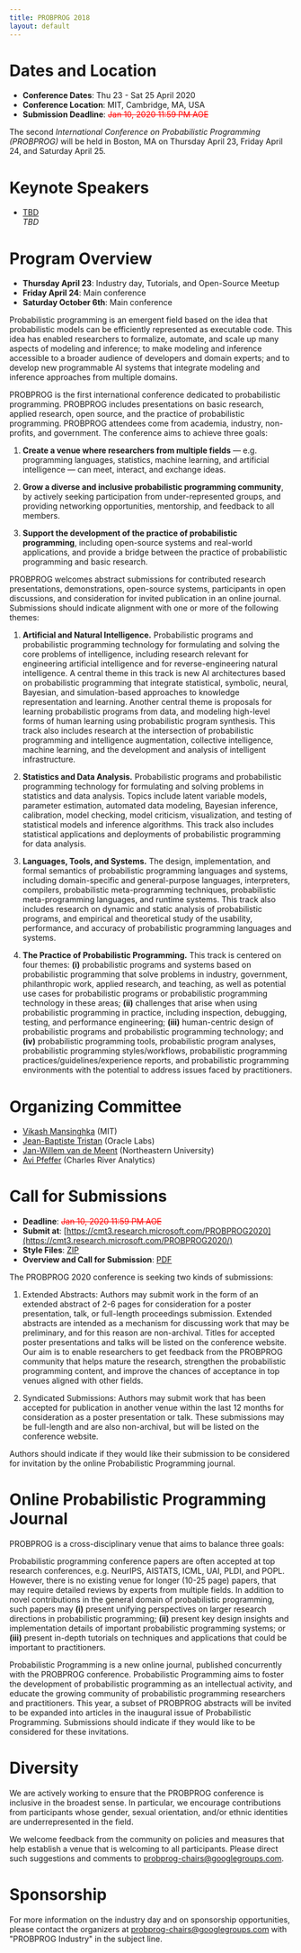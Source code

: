 ```yaml
---
title: PROBPROG 2018
layout: default
---
```


# Dates and Location

- **Conference Dates**: Thu 23 - Sat 25 April 2020
- **Conference Location**: MIT, Cambridge, MA, USA
- **Submission Deadline**: <span style="color:red"><strike>Jan 10, 2020 11:59 PM AOE</strike></span> 

The second *International Conference on Probabilistic Programming (PROBPROG)* will be held in Boston, MA on Thursday April 23, Friday April 24, and Saturday April 25.

# Keynote Speakers 

- [TBD](TBD)   
  *TBD*

# Program Overview

- **Thursday April 23**: Industry day, Tutorials, and Open-Source Meetup
- **Friday April 24**: Main conference
- **Saturday October 6th**: Main conference

Probabilistic programming is an emergent field based on the idea that
probabilistic models can be efficiently represented as executable
code. This idea has enabled researchers to formalize, automate, and
scale up many aspects of modeling and inference; to make modeling and
inference accessible to a broader audience of developers and domain
experts; and to develop new programmable AI systems that integrate
modeling and inference approaches from multiple domains.

PROBPROG is the first international conference dedicated to
probabilistic programming. PROBPROG includes presentations on basic
research, applied research, open source, and the practice of
probabilistic programming. PROBPROG attendees come from academia,
industry, non-profits, and government. The conference aims to achieve
three goals:

1. **Create a venue where researchers from multiple fields** —
e.g. programming languages, statistics, machine learning, and
artificial intelligence — can meet, interact, and exchange ideas.

2. **Grow a diverse and inclusive probabilistic programming
community**, by actively seeking participation from under-represented
groups, and providing networking opportunities, mentorship, and
feedback to all members.

3. **Support the development of the practice of probabilistic
programming**, including open-source systems and real-world
applications, and provide a bridge between the practice of
probabilistic programming and basic research.

PROBPROG welcomes abstract submissions for contributed research
presentations, demonstrations, open-source systems, participants in
open discussions, and consideration for invited publication in an
online journal. Submissions should indicate alignment with one or more
of the following themes:

1. **Artificial and Natural Intelligence.** Probabilistic programs
and probabilistic programming technology for formulating and solving
the core problems of intelligence, including research relevant for
engineering artificial intelligence and for reverse-engineering
natural intelligence. A central theme in this track is new AI
architectures based on probabilistic programming that integrate
statistical, symbolic, neural, Bayesian, and simulation-based
approaches to knowledge representation and learning. Another central
theme is proposals for learning probabilistic programs from data, and
modeling high-level forms of human learning using probabilistic
program synthesis. This track also includes research at the
intersection of probabilistic programming and intelligence
augmentation, collective intelligence, machine learning, and the
development and analysis of intelligent infrastructure.

2. **Statistics and Data Analysis.** Probabilistic programs and
probabilistic programming technology for formulating and solving
problems in statistics and data analysis. Topics include latent
variable models, parameter estimation, automated data modeling,
Bayesian inference, calibration, model checking, model criticism,
visualization, and testing of statistical models and inference
algorithms. This track also includes statistical applications and
deployments of probabilistic programming for data analysis.

3. **Languages, Tools, and Systems.** The design, implementation, and
formal semantics of probabilistic programming languages and systems,
including domain-specific and general-purpose languages, interpreters,
compilers, probabilistic meta-programming techniques, probabilistic
meta-programming languages, and runtime systems. This track also
includes research on dynamic and static analysis of probabilistic
programs, and empirical and theoretical study of the usability,
performance, and accuracy of probabilistic programming languages and
systems.

4. **The Practice of Probabilistic Programming.** This track is
centered on four themes: **(i)** probabilistic programs and systems
based on probabilistic programming that solve problems in industry,
government, philanthropic work, applied research, and teaching, as
well as potential use cases for probabilistic programs or
probabilistic programming technology in these areas; **(ii)**
challenges that arise when using probabilistic programming in
practice, including inspection, debugging, testing, and performance
engineering; **(iii)** human-centric design of probabilistic programs
and probabilistic programming technology; and **(iv)** probabilistic
programming tools, probabilistic program analyses, probabilistic
programming styles/workflows, probabilistic programming
practices/guidelines/experience reports, and probabilistic programming
environments with the potential to address issues faced by
practitioners.

# Organizing Committee

- [Vikash Mansinghka](http://probcomp.csail.mit.edu/principal-investigator/) (MIT)
- [Jean-Baptiste Tristan](http://jtristan.github.io) (Oracle Labs)
- [Jan-Willem van de Meent](http://www.ccs.neu.edu/home/jwvdm/) (Northeastern University)
- [Avi Pfeffer](https://www.linkedin.com/in/avi-pfeffer-03188025/) (Charles River Analytics)

# Call for Submissions

- **Deadline**: <span style="color:red"><strike>Jan 10, 2020 11:59 PM AOE</strike></span> 
- **Submit at**: [https://cmt3.research.microsoft.com/PROBPROG2020](https://cmt3.research.microsoft.com/PROBPROG2020/)
- **Style Files**: [ZIP](https://probprog.cc/2020/probprog-2020-style.zip)
- **Overview and Call for Submission**: [PDF](https://probprog.cc/Prob_Prog_2020___Paper_Submission_Guidelines.pdf)

The PROBPROG 2020 conference is seeking two kinds of submissions:

1. Extended Abstracts: Authors may submit work in the form of an
extended abstract of 2-6 pages for consideration for a poster
presentation, talk, or full-length proceedings submission. Extended
abstracts are intended as a mechanism for discussing work that may be
preliminary, and for this reason are non-archival. Titles for accepted
poster presentations and talks will be listed on the conference
website. Our aim is to enable researchers to get feedback from the
PROBPROG community that helps mature the research, strengthen the
probabilistic programming content, and improve the chances of
acceptance in top venues aligned with other fields.

2. Syndicated Submissions: Authors may submit work that has been
accepted for publication in another venue within the last 12 months
for consideration as a poster presentation or talk. These submissions
may be full-length and are also non-archival, but will be listed on
the conference website.

Authors should indicate if they would like their submission to be
considered for invitation by the online Probabilistic Programming
journal.

# Online Probabilistic Programming Journal

PROBPROG is a cross-disciplinary venue that aims to balance three goals:

Probabilistic programming conference papers are often accepted at top
research conferences, e.g. NeurIPS, AISTATS, ICML, UAI, PLDI, and
POPL. However, there is no existing venue for longer (10-25 page)
papers, that may require detailed reviews by experts from multiple
fields. In addition to novel contributions in the general domain of
probabilistic programming, such papers may **(i)** present unifying
perspectives on larger research directions in probabilistic
programming; **(ii)** present key design insights and implementation
details of important probabilistic programming systems; or **(iii)**
present in-depth tutorials on techniques and applications that could
be important to practitioners.

Probabilistic Programming is a new online journal, published
concurrently with the PROBPROG conference. Probabilistic Programming
aims to foster the development of probabilistic programming as an
intellectual activity, and educate the growing community of
probabilistic programming researchers and practitioners. This year, a
subset of PROBPROG abstracts will be invited to be expanded into
articles in the inaugural issue of Probabilistic
Programming. Submissions should indicate if they would like to be
considered for these invitations.

# Diversity

We are actively working to ensure that the PROBPROG conference is
inclusive in the broadest sense. In particular, we encourage
contributions from participants whose gender, sexual orientation,
and/or ethnic identities are underrepresented in the field.

We welcome feedback from the community on policies and measures that
help establish a venue that is welcoming to all participants. Please
direct such suggestions and comments to
[probprog-chairs@googlegroups.com](probprog-chairs@googlegroups.com).

# Sponsorship

For more information on the industry day and on sponsorship
opportunities, please contact the organizers at
[probprog-chairs@googlegroups.com](probprog-chairs@googlegroups.com)
with "PROBPROG Industry" in the subject line.
